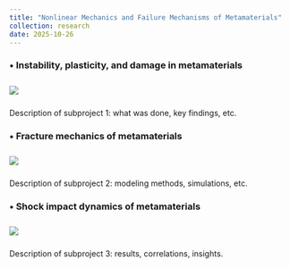 ```yaml
---
title: "Nonlinear Mechanics and Failure Mechanisms of Metamaterials"
collection: research
date: 2025-10-26
---
```


### • Instability, plasticity, and damage in metamaterials

<img src='/images/figure1.png' style='margin-top:10px; margin-bottom:10px;'>

Description of subproject 1: what was done, key findings, etc.

### • Fracture mechanics of metamaterials

<img src='/images/figure2.png' style='margin-top:10px; margin-bottom:10px;'>

Description of subproject 2: modeling methods, simulations, etc.

### • Shock impact dynamics of metamaterials

<img src='/images/figure3.png' style='margin-top:10px; margin-bottom:10px;'>

Description of subproject 3: results, correlations, insights.
